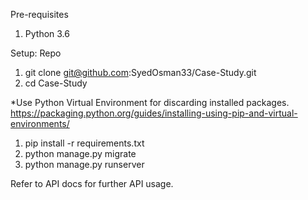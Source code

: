 Pre-requisites

1. Python 3.6

Setup:
Repo
1. git clone git@github.com:SyedOsman33/Case-Study.git
2. cd Case-Study

*Use Python Virtual Environment for discarding installed packages.
https://packaging.python.org/guides/installing-using-pip-and-virtual-environments/

1. pip install -r requirements.txt
2. python manage.py migrate
3. python manage.py runserver

Refer to API docs for further API usage.

